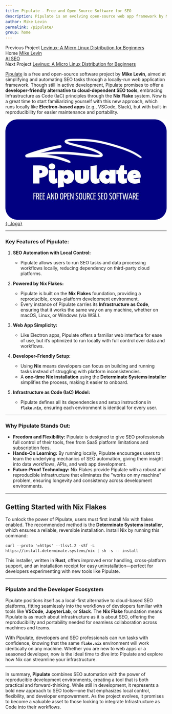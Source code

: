 ```yaml
---
title: Pipulate - Free and Open Source Software for SEO
description: Pipulate is an evolving open-source web app framework by Mike Levin for automating SEO tasks, designed to run locally using Nix Flakes.
author: Mike Levin
permalink: /pipulate/
group: home
---
```


<div class="post-navigation">
  <div class="previous-post">
    <span class="nav-label">Previous Project</span>
    <a href="/levinux/">Levinux: A Micro Linux Distribution for Beginners</a>
  </div>
  
  <div class="home-link">
    <span class="nav-label">Home</span>
    <a href="{{ '/' | relative_url }}">Mike Levin<br />AI SEO</a>
  </div>
  
  <div class="next-post">
    <span class="nav-label">Next Project</span>
    <a href="/levinux/">Levinux: A Micro Linux Distribution for Beginners</a>
  </div>
</div>

[Pipulate](https://pipulate.com/) is a free and open-source software project by **Mike Levin**, aimed at simplifying and automating SEO tasks through a locally-run web application framework. Though still in active development, Pipulate promises to offer a **developer-friendly alternative to cloud-dependent SEO tools**, embracing Infrastructure as Code (IaC) principles through the **Nix Flake** system. Now is a great time to start familiarizing yourself with this new approach, which runs locally like **Electron-based apps** (e.g., VSCode, Slack), but with built-in reproducibility for easier maintenance and portability.

[![Pipulate Logo - Open source SEO software](/assets/logo/Pipulate.PNG){: .logo}](https://pipulate.com/)

---

### **Key Features of Pipulate:**

1. **SEO Automation with Local Control:**
   - Pipulate allows users to run SEO tasks and data processing workflows locally, reducing dependency on third-party cloud platforms.

2. **Powered by Nix Flakes:**
   - Pipulate is built on the **Nix Flakes** foundation, providing a reproducible, cross-platform development environment.
   - Every instance of Pipulate carries its **Infrastructure as Code**, ensuring that it works the same way on any machine, whether on macOS, Linux, or Windows (via WSL).

3. **Web App Simplicity:**
   - Like Electron apps, Pipulate offers a familiar web interface for ease of use, but it’s optimized to run locally with full control over data and workflows.

4. **Developer-Friendly Setup:**
   - Using **Nix** means developers can focus on building and running tasks instead of struggling with platform inconsistencies.
   - A **one-time Nix installation** using the **Determinate Systems installer** simplifies the process, making it easier to onboard.

5. **Infrastructure as Code (IaC) Model:**
   - Pipulate defines all its dependencies and setup instructions in **`flake.nix`**, ensuring each environment is identical for every user.

---

### **Why Pipulate Stands Out:**

- **Freedom and Flexibility:** Pipulate is designed to give SEO professionals full control of their tools, free from SaaS platform limitations and subscription fees.
- **Hands-On Learning:** By running locally, Pipulate encourages users to learn the underlying mechanics of SEO automation, giving them insight into data workflows, APIs, and web app development.
- **Future-Proof Technology:** Nix Flakes provide Pipulate with a robust and reproducible infrastructure that eliminates the "works on my machine" problem, ensuring longevity and consistency across development environments.

---

## **Getting Started with Nix Flakes**

To unlock the power of Pipulate, users must first install Nix with flakes enabled. The recommended method is the **Determinate Systems installer**, which ensures a reliable, reversible installation. Install Nix by running this command:

```
curl --proto '=https' --tlsv1.2 -sSf -L https://install.determinate.systems/nix | sh -s -- install
```

This installer, written in **Rust**, offers improved error handling, cross-platform support, and an installation receipt for easy uninstallation—perfect for developers experimenting with new tools like Pipulate.

---

### **Pipulate and the Developer Ecosystem**

Pipulate positions itself as a local-first alternative to cloud-based SEO platforms, fitting seamlessly into the workflows of developers familiar with tools like **VSCode**, **JupyterLab**, or **Slack**. The **Nix Flake** foundation means Pipulate is as much about infrastructure as it is about SEO, offering the reproducibility and portability needed for seamless collaboration across machines and teams.

With Pipulate, developers and SEO professionals can run tasks with confidence, knowing that the same **`flake.nix`** environment will work identically on any machine. Whether you are new to web apps or a seasoned developer, now is the ideal time to dive into Pipulate and explore how Nix can streamline your infrastructure.

---

In summary, **Pipulate** combines SEO automation with the power of reproducible development environments, creating a tool that is both practical and forward-thinking. While still in development, it represents a bold new approach to SEO tools—one that emphasizes local control, flexibility, and developer empowerment. As the project evolves, it promises to become a valuable asset to those looking to integrate Infrastructure as Code into their workflows.
